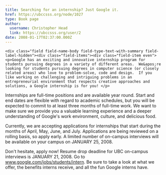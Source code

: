 ```yaml
---
title: Searching for an internship? Just Google it. 
href: https://ubccsss.org/node/1027
type: Book page
author:
  username: Christopher Head
  link: https://ubccsss.org/user/2
date: 2008-01-17T02:37:00.000Z
---
```



    <div class="field field-name-body field-type-text-with-summary field-label-hidden"><div class="field-items"><div class="field-item even"><p>Google has an exciting and innovative internship program for students pursuing degrees in a variety of different areas.  We&apos;re looking for students pursuing degrees in computer science (or closely related areas) who love to problem-solve, code and design.  If you like working on challenging and intriguing problems in an entrepreneurial environment that respects creative approaches and solutions, a Google internship is for you! </p>
<p>Internships are full-time positions and are available year round.  Start and end dates are flexible with regard to academic schedules, but you will be expected to commit to at least three months of full-time work.  We want to make sure we provide you a valuable learning experience and a deeper understanding of Google&apos;s work environment, culture, and delicious food. </p>
<p>Currently, we are accepting applications for internships that start during the months of April, May, June, and July.  Applications are being reviewed on a rolling basis, so apply early.  A limited number of on-campus interviews will be available on your campus on JANUARY 25, 2008.</p>
<p>Don&apos;t hesitate, apply now!  Resume drop deadline for UBC on-campus interviews is JANUARY 21, 2008. Go to <a href="https://www.google.com/jobs/students/intern">www.google.com/jobs/students/intern</a>.  Be sure to take a look at what we offer, the benefits interns receive, and all the fun Google interns have.</p>
</div></div></div>    <footer>
          </footer>
    